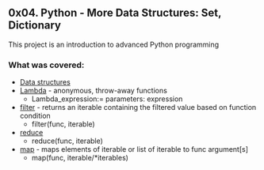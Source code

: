 ## 0x04. Python - More Data Structures: Set, Dictionary
This project is an introduction to advanced Python programming
### What was covered:
* [Data structures](https://docs.python.org/3/tutorial/datastructures.html)
* [Lambda](https://python-course.eu/advanced-python/zip-tutorial.php) - anonymous, throw-away functions
	- Lambda_expression:= <lambda> parameters: expression
* [filter](https://python-course.eu/advanced-python/zip-tutorial.php) - returns an iterable containing the filtered value based on function condition
	- filter(func, iterable)
* [reduce](https://python-course.eu/advanced-python/zip-tutorial.php)
	- reduce(func, iterable)
* [map](https://python-course.eu/advanced-python/zip-tutorial.php) - maps elements of iterable or list of iterable to func argument[s]
	- map(func, iterable/*iterables)

